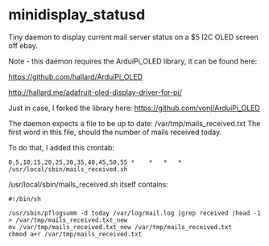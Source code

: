 # minidisplay_statusd
Tiny daemon to display current mail server status on a $5 I2C OLED screen off ebay.


Note - this daemon requires the ArduiPi_OLED library, it
can be found here:

https://github.com/hallard/ArduiPi_OLED

http://hallard.me/adafruit-oled-display-driver-for-pi/


Just in case, I forked the library here:
https://github.com/vonj/ArduiPi_OLED


The daemon expects a file to be up to date: /var/tmp/mails_received.txt
The first word in this file, should the number of mails received today.


To do that, I added this crontab:

    0,5,10,15,20,25,30,35,40,45,50,55 *    *   *   *     /usr/local/sbin/mails_received.sh

/usr/local/sbin/mails_received.sh itself contains:

    #!/bin/sh

    /usr/sbin/pflogsumm -d today /var/log/mail.log |grep received |head -1  > /var/tmp/mails_received.txt_new
    mv /var/tmp/mails_received.txt_new /var/tmp/mails_received.txt
    chmod a+r /var/tmp/mails_received.txt




